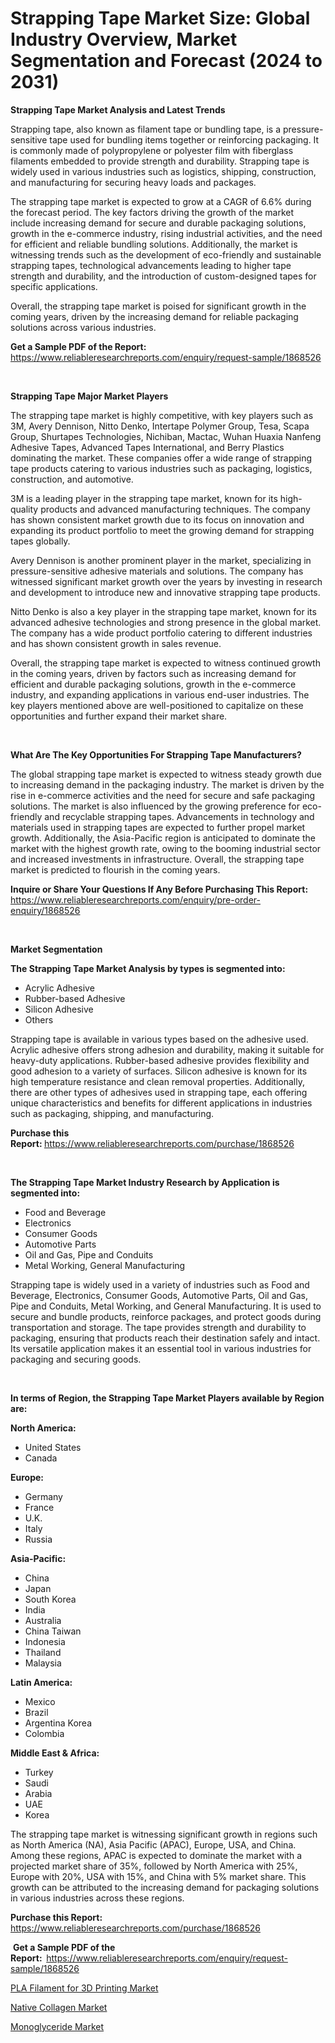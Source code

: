<p><h1>Strapping Tape Market Size: Global Industry Overview, Market Segmentation and Forecast (2024 to 2031)</h1></p><p><strong>Strapping Tape Market Analysis and Latest Trends</strong></p>
<p><p>Strapping tape, also known as filament tape or bundling tape, is a pressure-sensitive tape used for bundling items together or reinforcing packaging. It is commonly made of polypropylene or polyester film with fiberglass filaments embedded to provide strength and durability. Strapping tape is widely used in various industries such as logistics, shipping, construction, and manufacturing for securing heavy loads and packages.</p><p>The strapping tape market is expected to grow at a CAGR of 6.6% during the forecast period. The key factors driving the growth of the market include increasing demand for secure and durable packaging solutions, growth in the e-commerce industry, rising industrial activities, and the need for efficient and reliable bundling solutions. Additionally, the market is witnessing trends such as the development of eco-friendly and sustainable strapping tapes, technological advancements leading to higher tape strength and durability, and the introduction of custom-designed tapes for specific applications.</p><p>Overall, the strapping tape market is poised for significant growth in the coming years, driven by the increasing demand for reliable packaging solutions across various industries.</p></p>
<p><strong>Get a Sample PDF of the Report:&nbsp;</strong> <a href="https://www.reliableresearchreports.com/enquiry/request-sample/1868526">https://www.reliableresearchreports.com/enquiry/request-sample/1868526</a></p>
<p>&nbsp;</p>
<p><strong>Strapping Tape Major Market Players</strong></p>
<p><p>The strapping tape market is highly competitive, with key players such as 3M, Avery Dennison, Nitto Denko, Intertape Polymer Group, Tesa, Scapa Group, Shurtapes Technologies, Nichiban, Mactac, Wuhan Huaxia Nanfeng Adhesive Tapes, Advanced Tapes International, and Berry Plastics dominating the market. These companies offer a wide range of strapping tape products catering to various industries such as packaging, logistics, construction, and automotive.</p><p>3M is a leading player in the strapping tape market, known for its high-quality products and advanced manufacturing techniques. The company has shown consistent market growth due to its focus on innovation and expanding its product portfolio to meet the growing demand for strapping tapes globally.</p><p>Avery Dennison is another prominent player in the market, specializing in pressure-sensitive adhesive materials and solutions. The company has witnessed significant market growth over the years by investing in research and development to introduce new and innovative strapping tape products.</p><p>Nitto Denko is also a key player in the strapping tape market, known for its advanced adhesive technologies and strong presence in the global market. The company has a wide product portfolio catering to different industries and has shown consistent growth in sales revenue.</p><p>Overall, the strapping tape market is expected to witness continued growth in the coming years, driven by factors such as increasing demand for efficient and durable packaging solutions, growth in the e-commerce industry, and expanding applications in various end-user industries. The key players mentioned above are well-positioned to capitalize on these opportunities and further expand their market share.</p></p>
<p>&nbsp;</p>
<p><strong>What Are The Key Opportunities For Strapping Tape Manufacturers?</strong></p>
<p><p>The global strapping tape market is expected to witness steady growth due to increasing demand in the packaging industry. The market is driven by the rise in e-commerce activities and the need for secure and safe packaging solutions. The market is also influenced by the growing preference for eco-friendly and recyclable strapping tapes. Advancements in technology and materials used in strapping tapes are expected to further propel market growth. Additionally, the Asia-Pacific region is anticipated to dominate the market with the highest growth rate, owing to the booming industrial sector and increased investments in infrastructure. Overall, the strapping tape market is predicted to flourish in the coming years.</p></p>
<p><strong>Inquire or Share Your Questions If Any Before Purchasing This Report:</strong> <a href="https://www.reliableresearchreports.com/enquiry/pre-order-enquiry/1868526">https://www.reliableresearchreports.com/enquiry/pre-order-enquiry/1868526</a></p>
<p>&nbsp;</p>
<p><strong>Market Segmentation</strong></p>
<p><strong>The Strapping Tape Market Analysis by types is segmented into:</strong></p>
<p><ul><li>Acrylic Adhesive</li><li>Rubber-based Adhesive</li><li>Silicon Adhesive</li><li>Others</li></ul></p>
<p><p>Strapping tape is available in various types based on the adhesive used. Acrylic adhesive offers strong adhesion and durability, making it suitable for heavy-duty applications. Rubber-based adhesive provides flexibility and good adhesion to a variety of surfaces. Silicon adhesive is known for its high temperature resistance and clean removal properties. Additionally, there are other types of adhesives used in strapping tape, each offering unique characteristics and benefits for different applications in industries such as packaging, shipping, and manufacturing.</p></p>
<p><strong>Purchase this Report:&nbsp;</strong><a href="https://www.reliableresearchreports.com/purchase/1868526">https://www.reliableresearchreports.com/purchase/1868526</a></p>
<p>&nbsp;</p>
<p><strong>The Strapping Tape Market Industry Research by Application is segmented into:</strong></p>
<p><ul><li>Food and Beverage</li><li>Electronics</li><li>Consumer Goods</li><li>Automotive Parts</li><li>Oil and Gas, Pipe and Conduits</li><li>Metal Working, General Manufacturing</li></ul></p>
<p><p>Strapping tape is widely used in a variety of industries such as Food and Beverage, Electronics, Consumer Goods, Automotive Parts, Oil and Gas, Pipe and Conduits, Metal Working, and General Manufacturing. It is used to secure and bundle products, reinforce packages, and protect goods during transportation and storage. The tape provides strength and durability to packaging, ensuring that products reach their destination safely and intact. Its versatile application makes it an essential tool in various industries for packaging and securing goods.</p></p>
<p>&nbsp;</p>
<p><strong>In terms of Region, the Strapping Tape Market Players available by Region are:</strong></p>
<p>
    <p> <strong> North America: </strong>
        <ul>
            <li>United States</li>
            <li>Canada</li>
        </ul>
        </p> 
    <p> <strong> Europe: </strong>
        <ul>
            <li>Germany</li>
            <li>France</li>
            <li>U.K.</li>
            <li>Italy</li>
            <li>Russia</li>
        </ul>
        </p> 
    <p> <strong> Asia-Pacific: </strong>
        <ul>
            <li>China</li>
            <li>Japan</li>
            <li>South Korea</li>
            <li>India</li>
            <li>Australia</li>
            <li>China Taiwan</li>
            <li>Indonesia</li>
            <li>Thailand</li>
            <li>Malaysia</li>
        </ul>
        </p> 
    <p> <strong> Latin America: </strong>
        <ul>
            <li>Mexico</li>
            <li>Brazil</li>
            <li>Argentina Korea</li>
            <li>Colombia</li>
        </ul>
        </p> 
    <p> <strong> Middle East & Africa: </strong>
        <ul>
            <li>Turkey</li>
            <li>Saudi</li>
            <li>Arabia</li>
            <li>UAE</li>
            <li>Korea</li>
        </ul>
    </p>
    </p>
<p><p>The strapping tape market is witnessing significant growth in regions such as North America (NA), Asia Pacific (APAC), Europe, USA, and China. Among these regions, APAC is expected to dominate the market with a projected market share of 35%, followed by North America with 25%, Europe with 20%, USA with 15%, and China with 5% market share. This growth can be attributed to the increasing demand for packaging solutions in various industries across these regions.</p></p>
<p><strong>Purchase this Report: </strong><a href="https://www.reliableresearchreports.com/purchase/1868526">https://www.reliableresearchreports.com/purchase/1868526</a></p>
<p>&nbsp;<strong>Get a Sample PDF of the Report:&nbsp;&nbsp;</strong><a href="https://www.reliableresearchreports.com/enquiry/request-sample/1868526">https://www.reliableresearchreports.com/enquiry/request-sample/1868526</a></p>
<p><strong></strong></p>
<p><p><a href="https://github.com/jsmusil/Market-Research-Report-List-2/blob/main/pla-filament-for-3d-printing-market.md">PLA Filament for 3D Printing Market</a></p><p><a href="https://github.com/bmorecock/Market-Research-Report-List-2/blob/main/native-collagen-market.md">Native Collagen Market</a></p><p><a href="https://github.com/yemakinde/Market-Research-Report-List-1/blob/main/monoglyceride-market.md">Monoglyceride Market</a></p></p>
